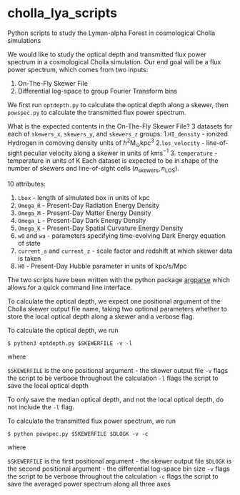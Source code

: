 # cholla_lya_scripts

Python scripts to study the Lyman-alpha Forest in cosmological Cholla simulations

We would like to study the optical depth and transmitted flux power spectrum in a cosmological Cholla simulation. Our end goal will be a flux power spectrum, which comes from two inputs:

1. On-The-Fly Skewer File
2. Differential log-space to group Fourier Transform bins

We first run `optdepth.py` to calculate the optical depth along a skewer, then `powspec.py` to calculate the transmitted flux power spectrum.

What is the expected contents in the On-The-Fly Skewer File? 3 datasets for each of `skewers_x`, `skewers_y`, and `skewers_z` groups:
1.``HI_density`` - ionized Hydrogen in comoving density units of $h^2 \textrm{M}_{\odot} \textrm{kpc}^3$
2.``los_velocity`` - line-of-sight peculiar velocity along a skewer in units of $\textrm{km} \textrm{s}^{-1}$
3. ``temperature`` - temperature in units of $\textrm{K}$
Each dataset is expected to be in shape of the number of skewers and line-of-sight cells $(n_{\textrm{skewers}}, n_{\textrm{LOS}})$.

10 attributes:
1. ``Lbox`` - length of simulated box in units of $\textrm{kpc}$
2. ``Omega_R`` - Present-Day Radiation Energy Density
3. ``Omega_M`` - Present-Day Matter Energy Density
4. ``Omega_L`` - Present-Day Dark Energy Density
5. ``Omega_K`` - Present-Day Spatial Curvature Energy Density
6. ``w0`` and ``wa`` - parameters specifying time-evolving Dark Energy equation of state
7. ``current_a`` and ``current_z`` - scale factor and redshift at which skewer data is taken
8. ``H0`` - Present-Day Hubble parameter in units of $\textrm{kpc} / \textrm{s} / \textrm{Mpc}$

The two scripts have been written with the python package [argparse](https://docs.python.org/3/howto/argparse.html) which allows for a quick command line interface.

To calculate the optical depth, we expect one positional argument of the Cholla skewer output file name, taking two optional parameters whether to store the local optical depth along a skewer and a verbose flag.

To calculate the optical depth, we run

```
$ python3 optdepth.py $SKEWERFILE -v -l
```

where 

``$SKEWERFILE`` is the one positional argument - the skewer output file
``-v`` flags the script to be verbose throughout the calculation
``-l`` flags the script to save the local optical depth

To only save the median optical depth, and not the local optical depth, do not include the ``-l`` flag.


To calculate the transmitted flux power spectrum, we run

```
$ python powspec.py $SKEWERFILE $DLOGK -v -c
```

where 

``$SKEWERFILE`` is the first positional argument - the skewer output file
``$DLOGK`` is the second positional argument - the differential log-space bin size
``-v`` flags the script to be verbose throughout the calculation
``-c`` flags the script to save the averaged power spectrum along all three axes



